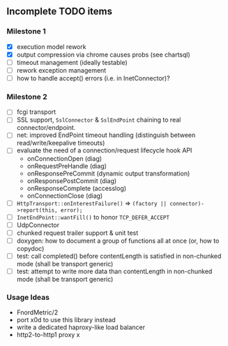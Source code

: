 ## Incomplete TODO items

### Milestone 1

- [x] execution model rework
- [x] output compression via chrome causes probs (see chartsql)
- [ ] timeout management (ideally testable)
- [ ] rework exception management
- [ ] how to handle accept() errors (i.e. in InetConnector)?

### Milestone 2

- [ ] fcgi transport
- [ ] SSL support, `SslConnector` & `SslEndPoint` chaining to real
      connector/endpoint.
- [ ] net: improved EndPoint timeout handling
      (distinguish between read/write/keepalive timeouts)
- [ ] evaluate the need of a connection/request lifecycle hook API
  - onConnectionOpen (diag)
  - onRequestPreHandle (diag)
  - onResponsePreCommit (dynamic output transformation)
  - onResponsePostCommit (diag)
  - onResponseComplete (accesslog)
  - onConnectionClose (diag)
- [ ] `HttpTransport::onInterestFailure()` => `(factory || connector)->report(this, error);`
- [ ] `InetEndPoint::wantFill()` to honor `TCP_DEFER_ACCEPT`
- [ ] UdpConnector
- [ ] chunked request trailer support & unit test
- [ ] doxygen: how to document a group of functions all at once (or, how to copydoc)
- [ ] test: call completed() before contentLength is satisfied in non-chunked mode (shall be transport generic)
- [ ] test: attempt to write more data than contentLength in non-chunked mode (shall be transport generic)

### Usage Ideas

- FnordMetric/2
- port x0d to use this library instead
- write a dedicated haproxy-like load balancer
- http2-to-http1 proxy
x
